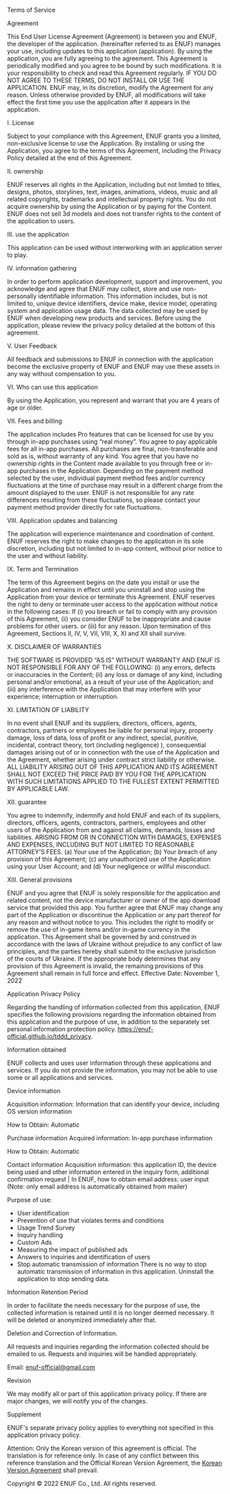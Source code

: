 Terms of Service

Agreement

This End User License Agreement (Agreement) is between you and ENUF, the developer of the application. (hereinafter referred to as ENUF) manages your use, including updates to this application (application). By using the application, you are fully agreeing to the agreement. This Agreement is periodically modified and you agree to be bound by such modifications. It is your responsibility to check and read this Agreement regularly. IF YOU DO NOT AGREE TO THESE TERMS, DO NOT INSTALL OR USE THE APPLICATION. ENUF may, in its discretion, modify the Agreement for any reason. Unless otherwise provided by ENUF, all modifications will take effect the first time you use the application after it appears in the application.

I. License

Subject to your compliance with this Agreement, ENUF grants you a limited, non-exclusive license to use the Application. By installing or using the Application, you agree to the terms of this Agreement, including the Privacy Policy detailed at the end of this Agreement.

II. ownership

ENUF reserves all rights in the Application, including but not limited to titles, designs, photos, storylines, text, images, animations, videos, music and all related copyrights, trademarks and intellectual property rights. You do not acquire ownership by using the Application or by paying for the Content. ENUF does not sell 3d models and does not transfer rights to the content of the application to users.

III. use the application

This application can be used without interworking with an application server to play.

IV. information gathering

In order to perform application development, support and improvement, you acknowledge and agree that ENUF may collect, store and use non-personally identifiable information. This information includes, but is not limited to, unique device identifiers, device make, device model, operating system and application usage data. The data collected may be used by ENUF when developing new products and services. Before using the application, please review the privacy policy detailed at the bottom of this agreement.

V. User Feedback

All feedback and submissions to ENUF in connection with the application become the exclusive property of ENUF and ENUF may use these assets in any way without compensation to you.

VI. Who can use this application

By using the Application, you represent and warrant that you are 4 years of age or older.

VII. Fees and billing

The application includes Pro features that can be licensed for use by you through in-app purchases using “real money”. You agree to pay applicable fees for all in-app purchases. All purchases are final, non-transferable and sold as is, without warranty of any kind. You agree that you have no ownership rights in the Content made available to you through free or in-app purchases in the Application. Depending on the payment method selected by the user, individual payment method fees and/or currency fluctuations at the time of purchase may result in a different charge from the amount displayed to the user. ENUF is not responsible for any rate differences resulting from these fluctuations, so please contact your payment method provider directly for rate fluctuations.

VIII. Application updates and balancing

The application will experience maintenance and coordination of content. ENUF reserves the right to make changes to the application in its sole discretion, including but not limited to in-app content, without prior notice to the user and without liability.

IX. Term and Termination

The term of this Agreement begins on the date you install or use the Application and remains in effect until you uninstall and stop using the Application from your device or terminate this Agreement. ENUF reserves the right to deny or terminate user access to the application without notice in the following cases: If (i) you breach or fail to comply with any provision of this Agreement, (ii) you consider ENUF to be inappropriate and cause problems for other users. or (iii) for any reason. Upon termination of this Agreement, Sections II, IV, V, VII, VIII, X, XI and XII shall survive.

X. DISCLAIMER OF WARRANTIES

THE SOFTWARE IS PROVIDED “AS IS” WITHOUT WARRANTY AND ENUF IS NOT RESPONSIBLE FOR ANY OF THE FOLLOWING: (i) any errors, defects or inaccuracies in the Content; (ii) any loss or damage of any kind, including personal and/or emotional, as a result of your use of the Application; and (iii) any interference with the Application that may interfere with your experience; interruption or interruption.

XI. LIMITATION OF LIABILITY

In no event shall ENUF and its suppliers, directors, officers, agents, contractors, partners or employees be liable for personal injury, property damage, loss of data, loss of profit or any indirect, special, punitive, incidental, contract theory, tort (including negligence) ), consequential damages arising out of or in connection with the use of the Application and the Agreement, whether arising under contract strict liability or otherwise. ALL LIABILITY ARISING OUT OF THIS APPLICATION AND ITS AGREEMENT SHALL NOT EXCEED THE PRICE PAID BY YOU FOR THE APPLICATION WITH SUCH LIMITATIONS APPLIED TO THE FULLEST EXTENT PERMITTED BY APPLICABLE LAW.

XII. guarantee

You agree to indemnify, indemnify and hold ENUF and each of its suppliers, directors, officers, agents, contractors, partners, employees and other users of the Application from and against all claims, demands, losses and liabilities. ARISING FROM OR IN CONNECTION WITH DAMAGES, EXPENSES AND EXPENSES, INCLUDING BUT NOT LIMITED TO REASONABLE ATTORNEY'S FEES. (a) Your use of the Application; (b) Your breach of any provision of this Agreement; (c) any unauthorized use of the Application using your User Account; and (d) Your negligence or willful misconduct.

XIII. General provisions

ENUF and you agree that ENUF is solely responsible for the application and related content, not the device manufacturer or owner of the app download service that provided this app. You further agree that ENUF may change any part of the Application or discontinue the Application or any part thereof for any reason and without notice to you. This includes the right to modify or remove the use of in-game items and/or in-game currency in the application. This Agreement shall be governed by and construed in accordance with the laws of Ukraine without prejudice to any conflict of law principles, and the parties hereby shall submit to the exclusive jurisdiction of the courts of Ukraine. If the appropriate body determines that any provision of this Agreement is invalid, the remaining provisions of this Agreement shall remain in full force and effect. Effective Date: November 1, 2022

Application Privacy Policy

Regarding the handling of information collected from this application, ENUF specifies the following provisions regarding the information obtained from this application and the purpose of use, in addition to the separately set personal information protection policy. https://enuf-official.github.io/tddd_privacy.

Information obtained

ENUF collects and uses user information through these applications and services. If you do not provide the information, you may not be able to use some or all applications and services.

Device information

Acquisition information: Information that can identify your device, including OS version information

How to Obtain: Automatic

Purchase information
Acquired information: In-app purchase information

How to Obtain: Automatic

Contact information
Acquisition information: this application ID, the device being used and other information entered in the inquiry form, additional confirmation request | In ENUF, how to obtain email address: user input (Note: only email address is automatically obtained from mailer)

Purpose of use:

- User identification
- Prevention of use that violates terms and conditions
- Usage Trend Survey
- Inquiry handling
- Custom Ads
- Measuring the impact of published ads
- Answers to inquiries and identification of users
- Stop automatic transmission of information There is no way to stop automatic transmission of information in this application. Uninstall the application to stop sending data.

Information Retention Period

In order to facilitate the needs necessary for the purpose of use, the collected information is retained until it is no longer deemed necessary. It will be deleted or anonymized immediately after that.

Deletion and Correction of Information.

All requests and inquiries regarding the information collected should be emailed to us. Requests and inquiries will be handled appropriately.

Email: enuf-official@gmail.com

Revision

We may modify all or part of this application privacy policy. If there are major changes, we will notify you of the changes.

Supplement

ENUF's separate privacy policy applies to everything not specified in this application privacy policy.

Attention: Only the Korean version of this agreement is official. The translation is for reference only. In case of any conflict between this reference translation and the Official Korean Version Agreement, the [Korean Version Agreement](https://enuf-official.github.io/tddd_terms_ko) shall prevail.

Copyright © 2022 ENUF Co., Ltd. All rights reserved.
